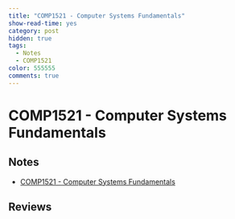 ```yaml
---
title: "COMP1521 - Computer Systems Fundamentals"
show-read-time: yes
category: post
hidden: true
tags:
  - Notes
  - COMP1521
color: 555555
comments: true
---
```


# COMP1521 - Computer Systems Fundamentals
## Notes
-   <a href="https://pepper-field-528.notion.site/COMP1521-Computer-Systems-Fundamentals-d52caa82ad024e7194aa25b9e559407c">COMP1521 - Computer Systems Fundamentals</a>

## Reviews